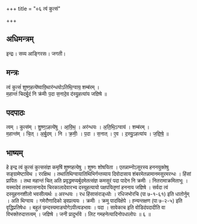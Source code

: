 +++
title = "०६ त्वं कुत्सं"

+++
## अधिमन्त्रम्
इन्द्रः। सव्य आङ्गिरसः। जगती।

## मन्त्रः
त्वं कुत्सं॑ शुष्ण॒हत्ये॑ष्वावि॒थार॑न्धयोऽतिथि॒ग्वाय॒ शम्ब॑रम् ।  
म॒हान्तं॑ चिदर्बु॒दं नि क्र॑मीः प॒दा स॒नादे॒व द॑स्यु॒हत्या॑य जज्ञिषे ॥

## पदपाठः
त्वम् । कुत्स॑म् । शु॒ष्ण॒ऽहत्ये॑षु । आ॒वि॒थ॒ । अर॑न्धयः । अ॒ति॒थि॒ऽग्वाय॑ । शम्ब॑रम् ।  
म॒हान्त॑म् । चि॒त् । अ॒र्बु॒दम् । नि । क्र॒मीः॒ । प॒दा । स॒नात् । ए॒व । द॒स्यु॒ऽहत्या॑य । ज॒ज्ञि॒षे॒ ॥

## भाष्यम्
हे इन्द्र त्वं कुत्सं कुत्ससंज्ञ कमृषिं शुष्णहत्येषु । शुष्णः शोषयिता । एतन्नाम्नॊऽसुरस्य हननयुक्तेषु सङ्ग्रामेष्टाविथ । ररक्षिथ । तथातिथिग्वायातिथिभिर्गन्तव्याय दिवोदासाय शंबरमेतन्नामानमसुरमरन्धः । हिंसां प्रापितः । तथा महान्तं चित् अति प्रवृद्धमप्यर्बुदमेतत्संज्ञ कमसुरं पदा पादेन नि क्रमीः । नितरामाक्रमिताभूः । यस्मादेवं तस्मात्सनादेव चिरकालादेवारभ्य दस्युहत्यायो पक्षपयितृणां हननाय जज्ञिषे । सर्वदा त्वं दस्युहननशीलो भवसीत्यर्थः ॥ अरन्धयः । रध हिंसासंराड्ध्योः । रधिजभोरचि (पा ७-१-६१) इति धातोर्नुम् । अति थिग्वाय । गमेरौणादिको ड्वप्रत्ययः । क्रमीः । क्रमु पादविक्षेपे । ह्न्यन्तक्षण (पा ७-२-५) इति वृद्धिप्रतिषेधः । बहुलं छन्दस्यमाङ्योगेऽपीत्यडभावः । पदा । सावेकाच इति वोडिदंपदादीति वा विभक्तेरुदात्तत्वम् । जज्ञिषे । जनी प्रादुर्भावे । लिट गमहनेत्यादिनोपधालोपः ॥ ६ ॥